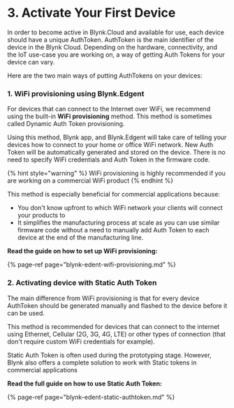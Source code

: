 # 3. Activate Your First Device

In order to become active in Blynk.Cloud and available for use, each device should have a unique AuthToken. AuthToken is the main identifier of the device in the Blynk Cloud. Depending on the hardware, connectivity, and the IoT use-case you are working on, a way of getting Auth Tokens for your device can vary.

Here are the two main ways of putting AuthTokens on your devices:

### 1. WiFi provisioning using Blynk.Edgent

For devices that can connect to the Internet over WiFi, we recommend using the built-in **WiFi provisioning** method. This method is sometimes called Dynamic Auth Token provisioning.

Using this method, Blynk app, and Blynk.Edgent will take care of telling your devices how to connect to your home or office WiFi network. New Auth Token will be automatically generated and stored on the device. There is no need to specify WiFi credentials and Auth Token in the firmware code. 

{% hint style="warning" %}
WiFi provisioning is highly recommended if you are working on a commercial WiFi product
{% endhint %}

This method is especially beneficial for commercial applications because:

* You don't know upfront to which WiFi network your clients will connect your products to
* It simplifies the manufacturing process at scale as you can use similar firmware code without a need to manually add Auth Token to each device at the end of the manufacturing line. 

**Read the guide on how to set up WiFi provisioning:**

{% page-ref page="blynk-edent-wifi-provisioning.md" %}

### 

### 2. Activating device with Static Auth Token

The main difference from WiFi provisioning is that for every device AuthToken should be generated manually and flashed to the device before it can be used.

This method is recommended for devices that can connect to the internet using Ethernet, Cellular \(2G, 3G, 4G, LTE\) or other types of connection \(that don't require custom WiFi credentials for example\). 

Static Auth Token is often used during the prototyping stage. However, Blynk also offers a complete solution to work with Static tokens in commercial applications  

**Read the full guide on how to use Static Auth Token:**

{% page-ref page="blynk-edent-static-authtoken.md" %}



